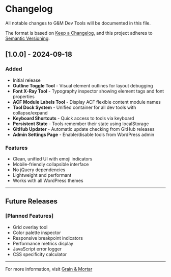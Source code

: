 # Changelog

All notable changes to G&M Dev Tools will be documented in this file.

The format is based on [Keep a Changelog](https://keepachangelog.com/en/1.0.0/),
and this project adheres to [Semantic Versioning](https://semver.org/spec/v2.0.0.html).

## [1.0.0] - 2024-09-18

### Added
- Initial release
- **Outline Toggle Tool** - Visual element outlines for layout debugging
- **Font X-Ray Tool** - Typography inspector showing element tags and font properties
- **ACF Module Labels Tool** - Display ACF flexible content module names
- **Tool Dock System** - Unified container for all dev tools with collapse/expand
- **Keyboard Shortcuts** - Quick access to tools via keyboard
- **Persistent State** - Tools remember their state using localStorage
- **GitHub Updater** - Automatic update checking from GitHub releases
- **Admin Settings Page** - Enable/disable tools from WordPress admin

### Features
- Clean, unified UI with emoji indicators
- Mobile-friendly collapsible interface
- No jQuery dependencies
- Lightweight and performant
- Works with all WordPress themes

---

## Future Releases

### [Planned Features]
- Grid overlay tool
- Color palette inspector
- Responsive breakpoint indicators
- Performance metrics display
- JavaScript error logger
- CSS specificity calculator

---

For more information, visit [Grain & Mortar](https://grainandmortar.com)